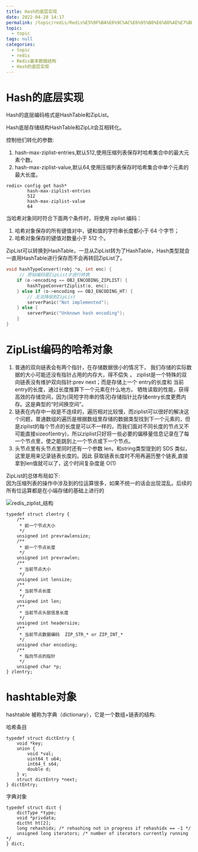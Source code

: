 ```yaml
---
title: Hash的底层实现
date: 2022-04-28 14:17
permalink: /topic/redis/Redis%E5%9F%BA%E6%9C%AC%E6%95%B0%E6%8D%AE%E7%BB%93%E6%9E%84/Hash%E7%9A%84%E5%BA%95%E5%B1%82%E5%AE%9E%E7%8E%B0
topic: 
  - topic
tags: null
categories: 
  - topic
  - redis
  - Redis基本数据结构
  - Hash的底层实现
---
```

# Hash的底层实现

Hash的底层编码格式是HashTable和ZipList。

Hash底层存储结构HashTable和ZipLit会互相转化。

控制他们转化的参数:

1. hash-max-ziplist-entries,默认512,使用压缩列表保存时哈希集合中的最大元素个数。
2. hash-max-ziplist-value,默认64,使用压缩列表保存时哈希集合中单个元素的最大长度。

```shell
redis> config get hash*
        hash-max-ziplist-entries
        512
        hash-max-ziplist-value
        64
```

当哈希对象同时符合下面两个条件时，将使用 ziplist 编码：

1. 哈希对象保存的所有键值对中，键和值的字符串长度都小于 64 个字节；
2. 哈希对象保存的键值对数量小于 512 个。

ZipList可以转换到HashTable，一旦从ZipList转为了HashTable，Hash类型就会一直用HashTable进行保存而不会再转回ZipList了。

```c
void hashTypeConvert(robj *o, int enc) {
     // 原始编码是ZipList才进行转换
    if (o->encoding == OBJ_ENCODING_ZIPLIST) {
        hashTypeConvertZiplist(o, enc);
    } else if (o->encoding == OBJ_ENCODING_HT) {
        // 无法降级到ZipList
        serverPanic("Not implemented");
    } else {
        serverPanic("Unknown hash encoding");
    }
}
```

# ZipList编码的哈希对象

1. 普通的双向链表会有两个指针，在存储数据很小的情况下， 我们存储的实际数据的大小可能还没有指针占用的内存大，得不偿失 。
   ziplist是一个特殊的双向链表没有维护双向指针:prev next；而是存储上一个 entry的长度和 当前entry的长度，通过长度推算下一个元素在什么地方。
   牺牲读取的性能，获得高效的存储空间，因为(简短字符串的情况)存储指针比存储entry长度更费内存。这是典型的“时间换空间”。
2. 链表在内存中一般是不连续的，遍历相对比较慢，而ziplist可以很好的解决这个问题，普通数组的遍历是根据数组里存储的数据类型找到下一个元素的，但是ziplist的每个节点的长度是可以不一样的，而我们面对不同长度的节点又不可能直接sizeof(entry)，所以ziplist只好将一些必要的偏移量信息记录在了每一个节点里，使之能跳到上一个节点或下一个节点。
3. 头节点里有头节点里同时还有一个参数 len，和string类型提到的 SDS 类似，这里是用来记录链表长度的。因此 获取链表长度时不用再遍历整个链表,直接拿到len值就可以了，这个时间复杂度是 O(1)

ZipList的总体布局如下:  
因为压缩列表的操作中涉及到的位运算很多，如果不统一的话会出现混乱。后续的所有位运算都是在小端存储的基础上进行的

![redis_ziplist_结构](https://www.shiyitopo.tech/uPic/redis_ziplist_%E7%BB%93%E6%9E%84.png)

```shell
typedef struct zlentry {
    /**
     * 前一个节点大小
     */
    unsigned int prevrawlensize;
    /**
     * 前一个节点长度
     */
    unsigned int prevrawlen;
    /**
     * 当前节点大小
     */
    unsigned int lensize;
    /**
     * 当前节点长度
     */
    unsigned int len;
    /**
     * 当前节点头部信息长度
     */
    unsigned int headersize;   
    /**
     * 当前节点数据编码  ZIP_STR_* or ZIP_INT_*
     */
    unsigned char encoding;  
    /**
     * 指向节点的指针 
     */    
    unsigned char *p;
} zlentry;
```

# hashtable对象

hashtable 被称为字典（dictionary），它是一个数组+链表的结构.

哈希条目

```shell
typedef struct dictEntry {
    void *key;
    union {
        void *val;
        uint64_t u64;
        int64_t s64;
        double d;
    } v;
    struct dictEntry *next;
} dictEntry;
```

字典对象

```shell
typedef struct dict {
    dictType *type;
    void *privdata;
    dictht ht[2];
    long rehashidx; /* rehashing not in progress if rehashidx == -1 */
    unsigned long iterators; /* number of iterators currently running */
} dict;
```
